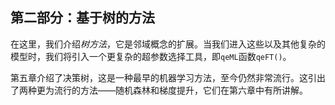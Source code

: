 ## 第二部分：**基于树的方法**

在这里，我们介绍*树方法*，它是邻域概念的扩展。当我们进入这些以及其他复杂的模型时，我们将引入一个更复杂的超参数选择工具，即`qeML`函数`qeFT()`。

第五章介绍了决策树，这是一种最早的机器学习方法，至今仍然非常流行。这引出了两种更为流行的方法——随机森林和梯度提升，它们在第六章中有所讲解。
